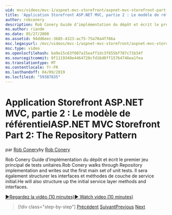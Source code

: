 ```yaml
---
uid: mvc/videos/mvc-1/aspnet-mvc-storefront/aspnet-mvc-storefront-part-2-the-repository-pattern
title: 'Application Storefront ASP.NET MVC, partie 2 : Le modèle de référentiel | Microsoft Docs'
author: robconery
description: Rob Conery Guide d’implémentation du dépôt et écrit le premier jeu principal de tests unitaires. Il sera également structure de la méthode de couche de service initial...
ms.author: riande
ms.date: 05/27/2008
ms.assetid: 94dd6eec-3685-4323-ac75-75a70a4f766a
msc.legacyurl: /mvc/videos/mvc-1/aspnet-mvc-storefront/aspnet-mvc-storefront-part-2-the-repository-pattern
msc.type: video
ms.openlocfilehash: ba9e15c63f007a15eaff1dc3f655bf787c71b34f
ms.sourcegitcommit: 0f1119340e4464720cfd16d0ff15764746ea1fea
ms.translationtype: MT
ms.contentlocale: fr-FR
ms.lasthandoff: 04/09/2019
ms.locfileid: "59387835"
---
```

# <a name="aspnet-mvc-storefront-part-2-the-repository-pattern"></a><span data-ttu-id="3180c-104">Application Storefront ASP.NET MVC, partie 2 : Le modèle de référentiel</span><span class="sxs-lookup"><span data-stu-id="3180c-104">ASP.NET MVC Storefront Part 2: The Repository Pattern</span></span>

<span data-ttu-id="3180c-105">par [Rob Conery](https://github.com/robconery)</span><span class="sxs-lookup"><span data-stu-id="3180c-105">by [Rob Conery](https://github.com/robconery)</span></span>

<span data-ttu-id="3180c-106">Rob Conery Guide d’implémentation du dépôt et écrit le premier jeu principal de tests unitaires.</span><span class="sxs-lookup"><span data-stu-id="3180c-106">Rob Conery walks through Repository implementation and writes out the first main set of unit tests.</span></span> <span data-ttu-id="3180c-107">Il sera également structurer les interfaces et méthodes de couche de service initial.</span><span class="sxs-lookup"><span data-stu-id="3180c-107">He will also structure up the initial service layer methods and interfaces.</span></span>

[<span data-ttu-id="3180c-108">&#9654;Regardez la vidéo (10 minutes)</span><span class="sxs-lookup"><span data-stu-id="3180c-108">&#9654; Watch video (10 minutes)</span></span>](https://channel9.msdn.com/Blogs/ASP-NET-Site-Videos/aspnet-mvc-storefront-part-2-the-repository-pattern)

> [!div class="step-by-step"]
> <span data-ttu-id="3180c-109">[Précédent](aspnet-mvc-storefront-part-1-architectural-discussion-and-overview.md)
> [Suivant](aspnet-mvc-storefront-part-3-pipes-and-filters.md)</span><span class="sxs-lookup"><span data-stu-id="3180c-109">[Previous](aspnet-mvc-storefront-part-1-architectural-discussion-and-overview.md)
[Next](aspnet-mvc-storefront-part-3-pipes-and-filters.md)</span></span>
